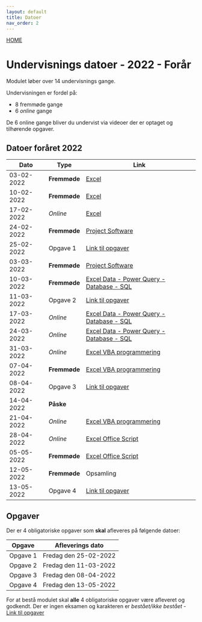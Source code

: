 ```yaml
---
layout: default
title: Datoer
nav_order: 2
---
```

[HOME](../README.md)
# Undervisnings datoer - 2022 - Forår
Modulet løber over 14 undervisnings gange.

Undervisningen er fordel på:

- 8 fremmøde gange
- 6 *online* gange

De 6 online gange bliver du undervist via videoer der er optaget og tilhørende opgaver.

## Datoer foråret 2022

|Dato	        |Type         	|Link                                                                 	|
|------------	|--------------	|---------------------------------------------------------------------	|
| 03-02-2022 	| **Fremmøde** 	| [Excel](../excel/README.md)                                         	|
| 10-02-2022 	| **Fremmøde** 	| [Excel](../excel/README.md)                                         	|
| 17-02-2022 	| *Online*     	| [Excel](../excel/online.md)                                         	|
| 24-02-2022 	| **Fremmøde** 	| [Project Software](../microsoftproject/README.md)                    	|
| 25-02-2022 	| Opgave 1   	  | [Link til opgaver](../opgaver/README.md)                             	|
| 03-03-2022 	| **Fremmøde** 	| [Project Software](../microsoftproject/README.md)                    	|
| 10-03-2022 	| **Fremmøde** 	| [Excel Data - Power Query - Database - SQL](../databaser/README.md) 	|
| 11-03-2022 	| Opgave 2    	| [Link til opgaver](../opgaver/README.md)                              |
| 17-03-2022 	| *Online*     	| [Excel Data - Power Query - Database - SQL](../databaser/README.md) 	|
| 24-03-2022 	| *Online*     	| [Excel Data - Power Query - Database - SQL](../databaser/README.md) 	|
| 31-03-2022 	| *Online*     	| [Excel VBA programmering](../vba/README.md)                         	|
| 07-04-2022 	| **Fremmøde** 	| [Excel VBA programmering](../vba/README.md)                         	|
| 08-04-2022 	| Opgave 3    	| [Link til opgaver](../opgaver/README.md)                             	|
| 14-04-2022 	| **Påske**    	|                                                                     	|
| 21-04-2022 	| *Online*     	| [Excel VBA programmering](../vba/README.md)                         	|
| 28-04-2022 	| *Online*     	| [Excel Office Script](../officescripts/README.md)                   	|
| 05-05-2022 	| **Fremmøde** 	| [Excel Office Script](../officescripts/README.md)                   	|
| 12-05-2022 	| **Fremmøde** 	| Opsamling                                                            	|
| 13-05-2022 	| Opgave 4     	| [Link til opgaver](../opgaver/README.md)                             	|                                                                     	|

## Opgaver
Der er 4 obligatoriske opgaver som **skal** afleveres på følgende datoer:

| Opgave   | Afleverings dato      |
|----------|-----------------------|
| Opgave 1 | Fredag den 25-02-2022 |
| Opgave 2 | Fredag den 11-03-2022 |
| Opgave 3 | Fredag den 08-04-2022 |
| Opgave 4 | Fredag den 13-05-2022 |

For at bestå modulet skal **alle** 4 obligatoriske opgaver være afleveret og godkendt. Der er ingen eksamen og karakteren er *bestået/ikke bestået* - [Link til opgaver](../opgaver/README.md)
